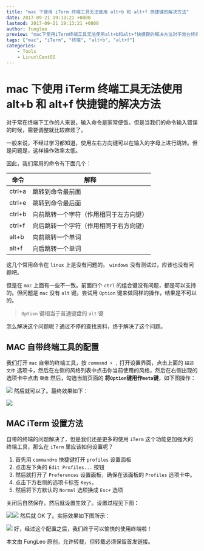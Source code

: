 ```yaml
---
title: "mac 下使用 iTerm 终端工具无法使用 alt+b 和 alt+f 快捷键的解决方法"
date: 2017-09-21 19:13:21 +0800
lastmod: 2017-09-21 19:13:21 +0800
author: fungleo
preview: "mac下使用iTerm终端工具无法使用alt+b和alt+f快捷键的解决方法对于常在终端下工作的人来说，输入命令是家常便饭。但是当我们的命令输入错误的时候，需要调整就比较麻烦了。一般来说，不经过学习都知道，使用左右方向键可以在输入的字母上进行跳转。但是问题是，这样操作效率太低。因此，我们常用的命令有下面几个：命令解释ctrl+a跳转到命令最前面ctrl+e"
tags: ["mac", "iTerm", "终端", "alt+b", "alt+f"]
categories:
    - Tools
    - Linux\CentOS
---
```


# mac 下使用 iTerm 终端工具无法使用 alt+b 和 alt+f 快捷键的解决方法

对于常在终端下工作的人来说，输入命令是家常便饭。但是当我们的命令输入错误的时候，需要调整就比较麻烦了。

一般来说，不经过学习都知道，使用左右方向键可以在输入的字母上进行跳转。但是问题是，这样操作效率太低。

因此，我们常用的命令有下面几个：

命令 | 解释
---|---
ctrl+a|跳转到命令最前面
ctrl+e|跳转到命令最后面
ctrl+b|向前跳转一个字符（作用相同于左方向键）
ctrl+f|向后跳转一个字符（作用相同于右方向键）
alt+b|向前跳转一个单词
alt+f|向后跳转一个单词

这几个常用命令在 `linux` 上是没有问题的。 `windows` 没有测试过，应该也没有问题吧。

但是在 `mac` 上面有一些不一致。前面四个 `ctrl` 的组合键没有问题，都是可以支持的。但问题是 `mac` 没有 `alt` 键。尝试用 `Option` 键来做同样的操作，结果是不可以的。

> `Option` 键相当于普通键盘的 `alt` 键

怎么解决这个问题呢？通过不停的查找资料，终于解决了这个问题。

## MAC 自带终端工具的配置

我们打开 `mac` 自带的终端工具，按 `command + ,` 打开设置界面，点击上面的 `描述文件` 选项卡，然后在左侧的风格列表中点击你当前使用的风格，然后在右侧出现的选项卡中点击 `键盘` 然后，勾选当前页面的 **将`Option`键用作`meta`键**，如下图操作：

![](https://raw.githubusercontent.com/fengcms/articles/master/image/9f/671585760854687d7f35cba9cedee0.png)
然后就可以了。最终效果如下：

![](https://raw.githubusercontent.com/fengcms/articles/master/image/2b/d11c9ef19bf1151650bc9f400cf2e4.gif)
## MAC iTerm 设置方法

自带的终端的问题解决了，但是我们还是更多的使用 `iTerm` 这个功能更加强大的终端工具，那么在 `iTerm` 里应该如何设置呢？

1. 首先用 `command+o` 快捷键打开 `profiles` 设置面板
2. 点击左下角的 `Edit Profiles...` 按钮
3. 然后就打开了 `Preferences` 设置面板，确保在该面板的 `Profiles` 选项卡中。
4. 点击下方右侧的选项卡标签 `Keys`。
5. 然后将下方默认的 `Normal` 选项换成 `Esc+` 选项

关闭后自然保存，然后就设置生效了。设置过程见下图：

![](https://raw.githubusercontent.com/fengcms/articles/master/image/21/cde2150d3e2c4fe6c360cffc0250a6.png)![](https://raw.githubusercontent.com/fengcms/articles/master/image/d7/5fe352c16a92b2a39febe1ca01e388.png)
然后就 OK 了。实际效果如下图所示：


![](https://raw.githubusercontent.com/fengcms/articles/master/image/94/50c9f7ef708589235bebd01ca7e0cd.gif)
好，经过这个配置之后，我们终于可以愉快的使用终端啦！

本文由 FungLeo 原创，允许转载，但转载必须保留首发链接。


